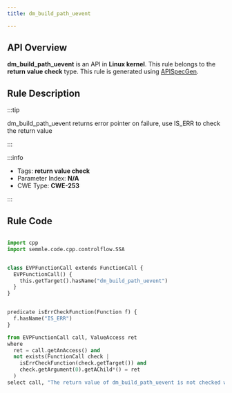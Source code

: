 ```yaml
---
title: dm_build_path_uevent

---
```



## API Overview
**dm_build_path_uevent** is an API in **Linux kernel**. This rule belongs to the **return value check** type. This rule is generated using [APISpecGen](../../tools/APISpecGen).
## Rule Description

:::tip

dm_build_path_uevent returns error pointer on failure, use IS_ERR to check the return value

:::

:::info

- Tags: **return value check**
- Parameter Index: **N/A**
- CWE Type: **CWE-253**

:::

## Rule Code
```python

import cpp
import semmle.code.cpp.controlflow.SSA


class EVPFunctionCall extends FunctionCall {
  EVPFunctionCall() {
    this.getTarget().hasName("dm_build_path_uevent")
  }
}


predicate isErrCheckFunction(Function f) {
  f.hasName("IS_ERR") 
}

from EVPFunctionCall call, ValueAccess ret
where
  ret = call.getAnAccess() and
  not exists(FunctionCall check |
    isErrCheckFunction(check.getTarget()) and
    check.getArgument(0).getAChild*() = ret
  )
select call, "The return value of dm_build_path_uevent is not checked with IS_ERR."
    
```